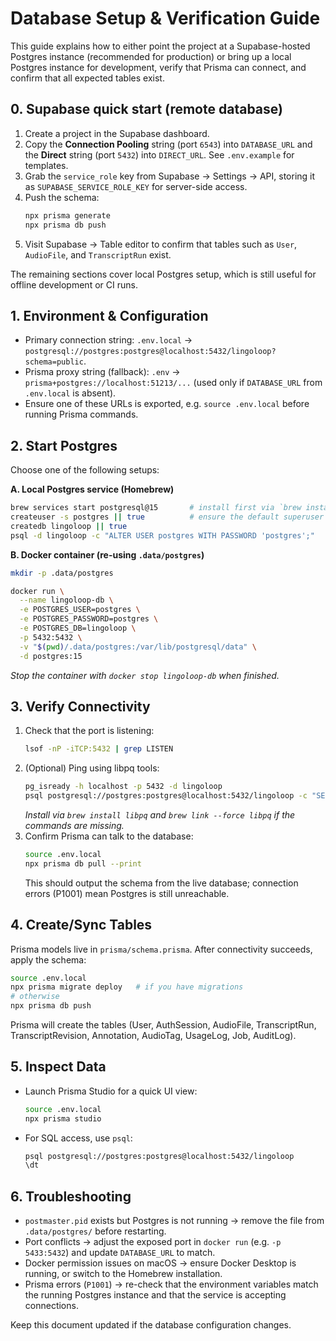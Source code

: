 # Database Setup & Verification Guide

This guide explains how to either point the project at a Supabase-hosted Postgres
instance (recommended for production) or bring up a local Postgres instance for
development, verify that Prisma can connect, and confirm that all expected tables exist.

## 0. Supabase quick start (remote database)
1. Create a project in the Supabase dashboard.
2. Copy the **Connection Pooling** string (port `6543`) into `DATABASE_URL` and the
   **Direct** string (port `5432`) into `DIRECT_URL`. See `.env.example` for templates.
3. Grab the `service_role` key from Supabase → Settings → API, storing it as
   `SUPABASE_SERVICE_ROLE_KEY` for server-side access.
4. Push the schema:
   ```bash
   npx prisma generate
   npx prisma db push
   ```
5. Visit Supabase → Table editor to confirm that tables such as `User`, `AudioFile`,
   and `TranscriptRun` exist.

The remaining sections cover local Postgres setup, which is still useful for offline
development or CI runs.

## 1. Environment & Configuration
- Primary connection string: `.env.local` → `postgresql://postgres:postgres@localhost:5432/lingoloop?schema=public`.
- Prisma proxy string (fallback): `.env` → `prisma+postgres://localhost:51213/...` (used only if `DATABASE_URL` from `.env.local` is absent).
- Ensure one of these URLs is exported, e.g. `source .env.local` before running Prisma commands.

## 2. Start Postgres
Choose one of the following setups:

**A. Local Postgres service (Homebrew)**
```bash
brew services start postgresql@15       # install first via `brew install postgresql@15`
createuser -s postgres || true          # ensure the default superuser exists
createdb lingoloop || true
psql -d lingoloop -c "ALTER USER postgres WITH PASSWORD 'postgres';"
```

**B. Docker container (re-using `.data/postgres`)**
```bash
mkdir -p .data/postgres

docker run \
  --name lingoloop-db \
  -e POSTGRES_USER=postgres \
  -e POSTGRES_PASSWORD=postgres \
  -e POSTGRES_DB=lingoloop \
  -p 5432:5432 \
  -v "$(pwd)/.data/postgres:/var/lib/postgresql/data" \
  -d postgres:15
```
_Stop the container with `docker stop lingoloop-db` when finished._

## 3. Verify Connectivity
1. Check that the port is listening:
   ```bash
   lsof -nP -iTCP:5432 | grep LISTEN
   ```
2. (Optional) Ping using libpq tools:
   ```bash
   pg_isready -h localhost -p 5432 -d lingoloop
   psql postgresql://postgres:postgres@localhost:5432/lingoloop -c "SELECT 1;"
   ```
   _Install via `brew install libpq` and `brew link --force libpq` if the commands are missing._
3. Confirm Prisma can talk to the database:
   ```bash
   source .env.local
   npx prisma db pull --print
   ```
   This should output the schema from the live database; connection errors (P1001) mean Postgres is still unreachable.

## 4. Create/Sync Tables
Prisma models live in `prisma/schema.prisma`. After connectivity succeeds, apply the schema:
```bash
source .env.local
npx prisma migrate deploy   # if you have migrations
# otherwise
npx prisma db push
```
Prisma will create the tables (User, AuthSession, AudioFile, TranscriptRun, TranscriptRevision, Annotation, AudioTag, UsageLog, Job, AuditLog).

## 5. Inspect Data
- Launch Prisma Studio for a quick UI view:
  ```bash
  source .env.local
  npx prisma studio
  ```
- For SQL access, use `psql`:
  ```bash
  psql postgresql://postgres:postgres@localhost:5432/lingoloop
  \dt
  ```

## 6. Troubleshooting
- `postmaster.pid` exists but Postgres is not running → remove the file from `.data/postgres/` before restarting.
- Port conflicts → adjust the exposed port in `docker run` (e.g. `-p 5433:5432`) and update `DATABASE_URL` to match.
- Docker permission issues on macOS → ensure Docker Desktop is running, or switch to the Homebrew installation.
- Prisma errors (`P1001`) → re-check that the environment variables match the running Postgres instance and that the service is accepting connections.

Keep this document updated if the database configuration changes.
